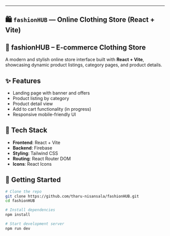
---

## 🛍️  `fashionHUB` — Online Clothing Store (React + Vite)

## 👗 fashionHUB – E-commerce Clothing Store

A modern and stylish online store interface built with **React + Vite**, showcasing dynamic product listings, category pages, and product details.

## ✨ Features
- Landing page with banner and offers
- Product listing by category
- Product detail view
- Add to cart functionality (in progress)
- Responsive mobile-friendly UI

## 🔧 Tech Stack
- **Frontend**: React + Vite
- **Backend**: Firebase
- **Styling**: Tailwind CSS
- **Routing**: React Router DOM
- **Icons**: React Icons




## 🚀 Getting Started

```bash
# Clone the repo
git clone https://github.com/tharu-nisansala/fashionHUB.git
cd fashionHUB

# Install dependencies
npm install

# Start development server
npm run dev
